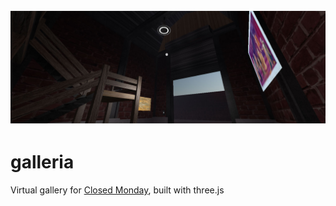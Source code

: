 ![](screenshots/screenshot_1.jpg?raw=true)

# galleria

Virtual gallery for [Closed Monday](http://closedmondaygallery.com/), built with three.js
